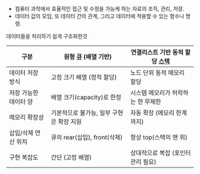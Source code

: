 - 컴퓨터 과학에서 효율적인 접근 및 수정을 가능케 하는 자료의 조직, 관리, 저장.
- 데이터 값의 모임, 또 데이터 간의 관계, 그리고 데이터에 적용할 수 있는 함수나 명령.

데이터들을 처리하기 쉽게 구조화한것

| 구분           | 원형 [큐](Queue.md) (배열 기반) | 연결리스트 기반 동적 할당 [스택](Stack.md) |
| ------------ | ------------------------ | ----------------------------- |
| 데이터 저장 방식    | 고정 크기 배열 (정적 할당)         | 노드 단위 동적 메모리 할당               |
| 저장 가능한 데이터 양 | 배열 크기(capacity)로 한정      | 시스템 메모리가 허락하는 한 무제한           |
| 메모리 확장성      | 기본적으로 불가능, 일부 구현은 확장 지원  | 자동 확장 (메모리 한계까지)              |
| 삽입/삭제 연산 위치  | 큐의 rear(삽입), front(삭제)   | 항상 top(스택의 맨 위)               |
| 구현 복잡도       | 간단 (고정 배열)               | 상대적으로 복잡 (포인터 관리 필요)          |
